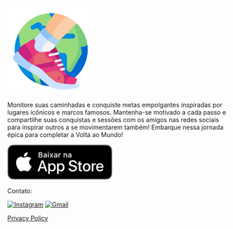 <img src="../icon.png" width="200em"/>

Monitore suas caminhadas e conquiste metas empolgantes inspiradas por lugares icônicos e marcos famosos. Mantenha-se motivado a cada passo e compartilhe suas conquistas e sessões com os amigos nas redes sociais para inspirar outros a se movimentarem também! Embarque nessa jornada épica para completar a Volta ao Mundo!

[![](/pt-br/download-on-app-store.svg)](https://apps.apple.com/us/app/world-lap/id6743030714)

Contato:

[![Instagram](https://img.shields.io/badge/Instagram-%23E4405F.svg?style=for-the-badge&logo=Instagram&logoColor=white)](https://www.instagram.com/worldlap.app/)
[![Gmail](https://img.shields.io/badge/Gmail-D14836?style=for-the-badge&logo=gmail&logoColor=white)](https://mailhide.io/e/nYgzwzQY)

[Privacy Policy](/pt-br/privacy-policy)
